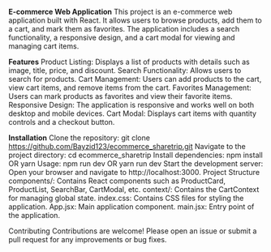 **E-commerce Web Application**
This project is an e-commerce web application built with React. It allows users to browse products, add them to a cart, and mark them as favorites. The application includes a search functionality, a responsive design, and a cart modal for viewing and managing cart items.

**Features**
Product Listing: Displays a list of products with details such as image, title, price, and discount.
Search Functionality: Allows users to search for products.
Cart Management: Users can add products to the cart, view cart items, and remove items from the cart.
Favorites Management: Users can mark products as favorites and view their favorite items.
Responsive Design: The application is responsive and works well on both desktop and mobile devices.
Cart Modal: Displays cart items with quantity controls and a checkout button.

**Installation**
Clone the repository: git clone https://github.com/Bayzid123/ecommerce_sharetrip.git
Navigate to the project directory: cd ecommerce_sharetrip
Install dependencies: npm install OR yarn
Usage: npm run dev OR yarn run dev
Start the development server:
Open your browser and navigate to http://localhost:3000.
Project Structure
components/: Contains React components such as ProductCard, ProductList, SearchBar, CartModal, etc.
context/: Contains the CartContext for managing global state.
index.css: Contains CSS files for styling the application.
App.jsx: Main application component.
main.jsx: Entry point of the application.

Contributing
Contributions are welcome! Please open an issue or submit a pull request for any improvements or bug fixes.
